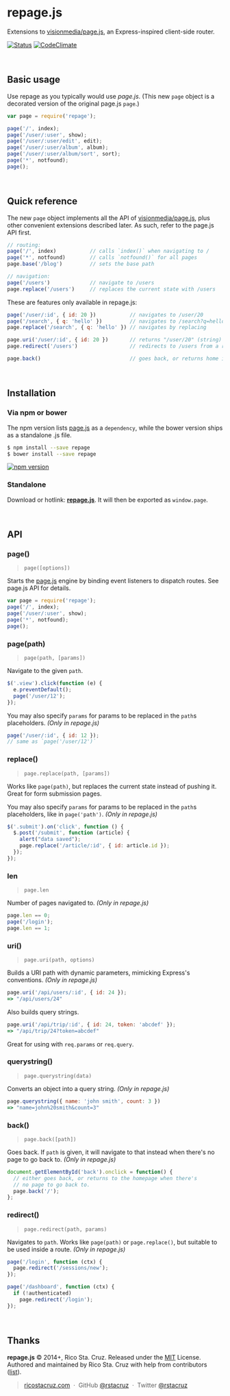 # repage.js

Extensions to [visionmedia/page.js], an Express-inspired client-side router.

[visionmedia/page.js]: https://github.com/visionmedia/page.js

[![Status](http://img.shields.io/travis/rstacruz/repage.js/master.svg?style=flat)](https://travis-ci.org/rstacruz/repage.js "See test builds")
[![CodeClimate](http://img.shields.io/codeclimate/github/rstacruz/repage.js.svg?style=flat)](https://codeclimate.com/github/rstacruz/repage.js "CodeClimate")

<br>

## Basic usage

Use repage as you typically would use *page.js*. (This new `page` object is a
decorated version of the original page.js `page`.)

```js
var page = require('repage');

page('/', index);
page('/user/:user', show);
page('/user/:user/edit', edit);
page('/user/:user/album', album);
page('/user/:user/album/sort', sort);
page('*', notfound);
page();
```

<br>

## Quick reference

The new `page` object implements all the API of [visionmedia/page.js], plus other
convenient extensions described later. As such, refer to the page.js API first.

```js
// routing:
page('/', index)           // calls `index()` when navigating to /
page('*', notfound)        // calls `notfound()` for all pages
page.base('/blog')         // sets the base path

// navigation:
page('/users')             // navigate to /users
page.replace('/users')     // replaces the current state with /users
```

These are features only available in repage.js:

```js
page('/user/:id', { id: 20 })           // navigates to /user/20
page('/search', { q: 'hello' })         // navigates to /search?q=hello
page.replace('/search', { q: 'hello' }) // navigates by replacing

page.uri('/user/:id', { id: 20 })       // returns "/user/20" (string)
page.redirect('/users')                 // redirects to /users from a route

page.back()                             // goes back, or returns home if available
```

<br>

## Installation

### Via npm or bower

The npm version lists [page.js] as a `dependency`, while the bower version ships as a standalone .js file.

```sh
$ npm install --save repage
$ bower install --save repage
```

[![npm version](http://img.shields.io/npm/v/repage.svg?style=flat)](https://npmjs.org/package/repage "View this project on npm")

### Standalone

[version]: https://cdn.rawgit.com/rstacruz/repage.js/v2.0.0/repage.js

Download or hotlink: __[repage.js][version]__. It will then be exported as `window.page`.

<br>

## API

<!-- include: index.js -->

### page()
> `page([options])`

Starts the [page.js] engine by binding event listeners to dispatch routes.
See page.js API for details.

```js
var page = require('repage');
page('/', index);
page('/user/:user', show);
page('*', notfound);
page();
```

### page(path)
> `page(path, [params])`

Navigate to the given `path`.

```js
$('.view').click(function (e) {
  e.preventDefault();
  page('/user/12');
});
```

You may also specify `params` for params to be replaced in the `path`s
placeholders. *(Only in repage.js)*

```js
page('/user/:id', { id: 12 });
// same as `page('/user/12')`
```

### replace()
> `page.replace(path, [params])`

Works like `page(path)`, but replaces the current state instead of pushing
it. Great for form submission pages.

You may also specify `params` for params to be replaced in the `path`s
placeholders, like in `page('path')`. *(Only in repage.js)*

```js
$('.submit').on('click', function () {
  $.post('/submit', function (article) {
    alert("data saved");
    page.replace('/article/:id', { id: article.id });
  });
});
```

### len
> `page.len`

Number of pages navigated to. *(Only in repage.js)*

```js
page.len == 0;
page('/login');
page.len == 1;
```

### uri()
> `page.uri(path, options)`

Builds a URI path with dynamic parameters, mimicking Express's conventions.
*(Only in repage.js)*

```js
page.uri('/api/users/:id', { id: 24 });
=> "/api/users/24"
```

Also builds query strings.

```js
page.uri('/api/trip/:id', { id: 24, token: 'abcdef' });
=> "/api/trip/24?token=abcdef"
```

Great for using with `req.params` or `req.query`.

### querystring()
> `page.querystring(data)`

Converts an object into a query string.
*(Only in repage.js)*

```js
page.querystring({ name: 'john smith', count: 3 })
=> "name=john%20smith&count=3"
```

### back()
> `page.back([path])`

Goes back. If `path` is given, it will navigate to that instead when
there's no page to go back to.
*(Only in repage.js)*

```js
document.getElementById('back').onclick = function() {
  // either goes back, or returns to the homepage when there's
  // no page to go back to.
  page.back('/');
};
```

### redirect()
> `page.redirect(path, params)`

Navigates to `path`. Works like `page(path)` or `page.replace()`, but
suitable to be used inside a route.
*(Only in repage.js)*

```js
page('/login', function (ctx) {
  page.redirect('/sessions/new');
});

page('/dashboard', function (ctx) {
  if (!authenticated)
    page.redirect('/login');
});
```

<!-- /include -->

<br>

## Thanks

**repage.js** © 2014+, Rico Sta. Cruz. Released under the [MIT] License.<br>
Authored and maintained by Rico Sta. Cruz with help from contributors ([list][contributors]).

> [ricostacruz.com](http://ricostacruz.com) &nbsp;&middot;&nbsp;
> GitHub [@rstacruz](https://github.com/rstacruz) &nbsp;&middot;&nbsp;
> Twitter [@rstacruz](https://twitter.com/rstacruz)

[MIT]: http://mit-license.org/
[contributors]: http://github.com/rstacruz/repage.js/contributors
[page.js]: https://github.com/visionmedia/page.js
